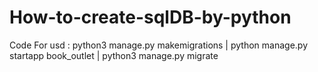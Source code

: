 # How-to-create-sqlDB-by-python
Code For usd : python3 manage.py makemigrations | python manage.py startapp book_outlet | python3 manage.py migrate
